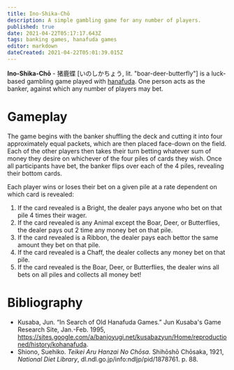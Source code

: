 ```yaml
---
title: Ino-Shika-Chō
description: A simple gambling game for any number of players.
published: true
date: 2021-04-22T05:17:17.643Z
tags: banking games, hanafuda games
editor: markdown
dateCreated: 2021-04-22T05:01:39.015Z
---
```


**Ino-Shika-Chō** - 猪鹿蝶 [いのしかちょう, lit. "boar-deer-butterfly"] is a luck-based gambling game played with [hanafuda](/en/hanafuda). One person acts as the banker, against which any number of players may bet.

# Gameplay
The game begins with the banker shuffling the deck and cutting it into four approximately equal packets, which are then placed face-down on the field. Each of the other players then takes their turn betting whatever sum of money they desire on whichever of the four piles of cards they wish. Once all participants have bet, the banker flips over each of the 4 piles, revealing their bottom cards.

Each player wins or loses their bet on a given pile at a rate dependent on which card is revealed:
1. If the card revealed is a Bright, the dealer pays anyone who bet on that pile 4 times their wager.
2. If the card revealed is any Animal except the Boar, Deer, or Butterflies, the dealer pays out 2 time any money bet on that pile.
3. If the card revealed is a Ribbon, the dealer pays each bettor the same amount they bet on that pile.
4. If the card revealed is a Chaff, the dealer collects any money bet on that pile.
5. If the card revealed is the Boar, Deer, or Butterflies, the dealer wins all bets on all piles and collects all money bet!

# Bibliography
- Kusaba, Jun. “In Search of Old Hanafuda Games.” Jun Kusaba's Game Research Site, Jan.-Feb. 1995, https://sites.google.com/a/banjoyugi.net/kusabazyun/Home/reproductioned/history/kohanafuda.
- Shiono, Suehiko. *Teikei Aru Hanzai No Chōsa.* Shihōshō Chōsaka, 1921, *National Diet Library*, dl.ndl.go.jp/info:ndljp/pid/1878761. p. 88.